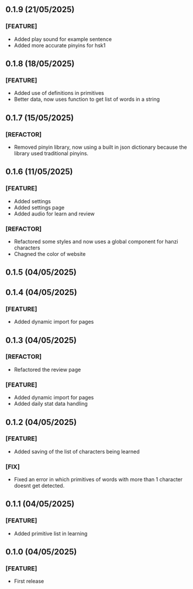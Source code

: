 ## 0.1.9 (21/05/2025)

### [FEATURE]

- Added play sound for example sentence
- Added more accurate pinyins for hsk1

## 0.1.8 (18/05/2025)

### [FEATURE]

- Added use of definitions in primitives
- Better data, now uses function to get list of words in a string

## 0.1.7 (15/05/2025)

### [REFACTOR]

- Removed pinyin library, now using a built in json dictionary because the library used traditional pinyins.

## 0.1.6 (11/05/2025)

### [FEATURE]

- Added settings
- Added settings page
- Added audio for learn and review

### [REFACTOR]

- Refactored some styles and now uses a global component for hanzi characters
- Chagned the color of website

## 0.1.5 (04/05/2025)

## 0.1.4 (04/05/2025)

### [FEATURE]

- Added dynamic import for pages

## 0.1.3 (04/05/2025)

### [REFACTOR]

- Refactored the review page

### [FEATURE]

- Added dynamic import for pages
- Added daily stat data handling

## 0.1.2 (04/05/2025)

### [FEATURE]

- Added saving of the list of characters being learned

### [FIX]

- Fixed an error in which primitives of words with more than 1 character doesnt get detected.

## 0.1.1 (04/05/2025)

### [FEATURE]

- Added primitive list in learning

## 0.1.0 (04/05/2025)

### [FEATURE]

- First release
